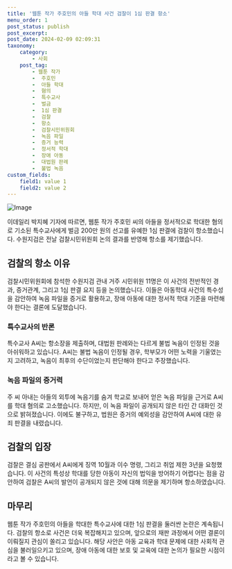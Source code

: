 ```yaml
---
title: '웹툰 작가 주호민의 아들 학대 사건 검찰이 1심 판결 항소'
menu_order: 1
post_status: publish
post_excerpt: 
post_date: 2024-02-09 02:09:31
taxonomy:
    category:
        - 사회
    post_tag:
        - 웹툰 작가
        -  주호민
        -  아들 학대
        -  혐의
        -  특수교사
        -  벌금
        -  1심 판결
        -  검찰
        -  항소
        -  검찰시민위원회
        -  녹음 파일
        -  증거 능력
        -  정서적 학대
        -  장애 아동
        -  대법원 판례
        -  불법 녹음
custom_fields:
    field1: value 1
    field2: value 2
---
```


![Image](https://imgnews.pstatic.net/image/018/2024/02/07/0005669939_001_20240207232103126.jpg?type=w647)

이데일리 박지혜 기자에 따르면, 웹툰 작가 주호민 씨의 아들을 정서적으로 학대한 혐의로 기소된 특수교사에게 벌금 200만 원의 선고를 유예한 1심 판결에 검찰이 항소했습니다. 수원지검은 전날 검찰시민위원회 논의 결과를 반영해 항소를 제기했습니다. 
## 검찰의 항소 이유
검찰시민위원회에 참석한 수원지검 관내 거주 시민위원 11명은 이 사건의 전반적인 경과, 증거관계, 그리고 1심 판결 요지 등을 논의했습니다. 이들은 아동학대 사건의 특수성을 감안하여 녹음 파일을 증거로 활용하고, 장애 아동에 대한 정서적 학대 기준을 마련해야 한다는 결론에 도달했습니다. 
### 특수교사의 반론
특수교사 A씨는 항소장을 제출하며, 대법원 판례와는 다르게 불법 녹음이 인정된 것을 아쉬워하고 있습니다. A씨는 불법 녹음이 인정될 경우, 학부모가 어떤 노력을 기울였는지 고려하고, 녹음이 최후의 수단이었는지 판단해야 한다고 주장했습니다. 
### 녹음 파일의 증거력
주 씨 아내는 아들의 외투에 녹음기를 숨겨 학교로 보내어 얻은 녹음 파일을 근거로 A씨를 학대 혐의로 고소했습니다. 하지만, 이 녹음 파일이 공개되지 않은 타인 간 대화인 것으로 밝혀졌습니다. 이에도 불구하고, 법원은 증거의 예외성을 감안하여 A씨에 대한 유죄 판결을 내렸습니다.
## 검찰의 입장
검찰은 결심 공판에서 A씨에게 징역 10월과 이수 명령, 그리고 취업 제한 3년을 요청했습니다. 이 사건의 특성상 학대를 당한 아동이 자신의 법익을 방어하기 어렵다는 점을 감안하여 검찰은 A씨의 발언이 공개되지 않은 것에 대해 의문을 제기하며 항소하였습니다.
## 마무리
웹툰 작가 주호민의 아들을 학대한 특수교사에 대한 1심 판결을 둘러싼 논란은 계속됩니다. 검찰의 항소로 사건은 더욱 복잡해지고 있으며, 앞으로의 재판 과정에서 어떤 결론이 이뤄질지 관심이 쏠리고 있습니다. 해당 사안은 아동 교육과 학대 문제에 대한 사회적 관심을 불러일으키고 있으며, 장애 아동에 대한 보호 및 교육에 대한 논의가 필요한 시점이라고 볼 수 있습니다.
